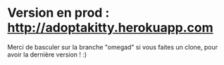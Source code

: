 # Version en prod : http://adoptakitty.herokuapp.com

Merci de basculer sur la branche "omegad" si vous faites un clone, pour avoir la dernière version ! :)
